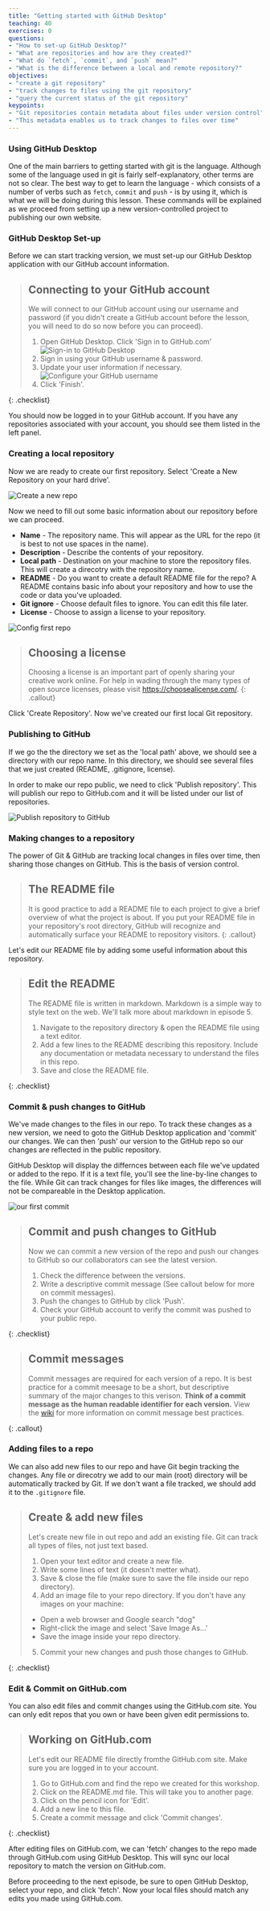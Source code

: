 ```yaml
---
title: "Getting started with GitHub Desktop"
teaching: 40
exercises: 0
questions:
- "How to set-up GitHub Desktop?"
- "What are repositories and how are they created?"
- "What do `fetch`, `commit`, and `push` mean?"
- "What is the difference between a local and remote repository?"
objectives:
- "create a git repository"
- "track changes to files using the git repository"
- "query the current status of the git repository"
keypoints:
- "Git repositories contain metadata about files under version control"
- "This metadata enables us to track changes to files over time"
---
```


### Using GitHub Desktop

One of the main barriers to getting started with git is the language. Although some of the language used in git is 
fairly self-explanatory, other terms are not so clear. The best way to get to learn the language - which consists of a 
number of verbs such as `fetch`, `commit` and `push` - is by using it, which is what we will be doing during this 
lesson. These commands will be explained as we proceed from setting up a new version-controlled project to publishing our own website.

### GitHub Desktop Set-up

Before we can start tracking version, we must set-up our GitHub Desktop application with our GitHub account information. 



> ## Connecting to your GitHub account
> We will connect to our GitHub account using our username and password (if you didn't create a GitHub account before the lesson, you will need to do so now before you can proceed). 
>1. Open GitHub Desktop. Click 'Sign in to GitHub.com'
>  ![Sign-in to GitHub Desktop](../fig/githubDesktop1.PNG)
>2. Sign in using your GitHub username & password.
>3. Update your user information if necessary.
>  ![Configure your GitHub username](../fig/githubDesktop3.PNG)
>4. Click 'Finish'.
>
{: .checklist}

You should now be logged in to your GitHub account. If you have any repositories associated with your account, you should see them listed in the left panel. 

### Creating a local repository

Now we are ready to create our first repository. Select 'Create a New Repository on your hard drive'.

![Create a new repo](../fig/githubDesktop4.PNG)

Now we need to fill out some basic information about our repository before we can proceed.

* **Name** - The repository name. This will appear as the URL for the repo (it is best to not use spaces in the name).
* **Description** - Describe the contents of your repository.
* **Local path** - Destination on your machine to store the repository files. This will create a direcotry with the repository name. 
* **README** - Do you want to create a default README file for the repo? A README contains basic info about your repository and how to use the code or data you've uploaded.
* **Git ignore** - Choose default files to ignore. You can edit this file later.
* **License** - Choose to assign a license to your repository.

![Config first repo](../fig/githubDesktop5.PNG)

> ## Choosing a license
> Choosing a license is an important part of openly sharing your creative work online. For help in wading through the
> many types of open source licenses, please visit <https://choosealicense.com/>.
{: .callout}

Click 'Create Repository'. Now we've created our first local Git repository. 

### Publishing to GitHub

If we go the the directory we set as the 'local path' above, we should see a directory with our repo name. In this directory, we should see several files that we just created (README, .gitignore, license). 

In order to make our repo public, we need to click 'Publish repository'. This will publish our repo to GitHub.com and it will be listed under our list of repositories. 

![Publish repository to GitHub](../fig/githubDesktop6.PNG)

### Making changes to a repository

The power of Git & GitHub are tracking local changes in files over time, then sharing those changes on GitHub. This is the basis of version control. 

> ## The README file
> It is good practice to add a README file to each project to give a brief overview of what the project is about. If you 
> put your README file in your repository's root directory, GitHub will recognize and automatically surface your README 
> to repository visitors.
{: .callout}

Let's edit our README file by adding some useful information about this repository. 

> ## Edit the README
> The README file is written in markdown. Markdown is a simple way to style text on  the web. We'll talk more about markdown in episode 5. 
>1. Navigate to the repository directory & open the README file using a text editor.
>2. Add a few lines to the README describing this repository. Include any documentation or metadata necessary to understand the files in this repo.
>3. Save and close the README file.
>
{: .checklist}


### Commit & push changes to GitHub

We've made changes to the files in our repo. To track these changes as a new version, we need to goto the GitHub Desktop application and 'commit' our changes. We can then 'push' our version to the GitHub repo so our changes are reflected in the public repository.

GitHub Desktop will display the differnces between each file we've updated or added to the repo. If it is a text file, you'll see the line-by-line changes to the file. While Git can track changes for files like images, the differences will not be compareable in the Desktop application. 

![our first commit](../fig/githubDesktop7.PNG)

> ## Commit and push changes to GitHub
> Now we can commit a new version of the repo and push our changes to GitHub so our collaborators can see the latest version.
>1. Check the difference between the versions.
>2. Write a descriptive commit message (See callout below for more on commit messages).
>3. Push the changes to GitHub by click 'Push'.
>4. Check your GitHub account to verify the commit was pushed to your public repo.
>
{: .checklist}

> ## Commit messages
>Commit messages are required for each version of a repo. It is best practice for a commit meesage to be a short, but descriptive summary of the major changes to this verison. 
>**Think of a commit message as the human readable identifier for each version.** View the [wiki](https://wiki.openstack.org/wiki/GitCommitMessages#Information_in_commit_messages) for more information on commit message best practices.
>
{: .callout}

### Adding files to a repo

We can also add new files to our repo and have Git begin tracking the changes. Any file or direcotry we add to our main (root) directory will be automatically tracked by Git. If we don't want a file tracked, we should add it to the `.gitignore` file.

>## Create & add new files
> Let's create new file in out repo and add an existing file. Git can track all types of files, not just text based. 
>1. Open your text editor and create a new file.
>2. Write some lines of text (it doesn't metter what).
>3. Save & close the file (make sure to save the file inside our repo directory).
>4. Add an image file to your repo directory. If you don't have any images on your machine: 
> - Open a web browser and Google search "dog"
> - Right-click the image and select 'Save Image As...'
> - Save the image inside your repo directory.
>5. Commit your new changes and push those changes to GitHub.
>
{: .checklist}

### Edit & Commit on GitHub.com

You can also edit files and commit changes using the GitHub.com site. You can only edit repos that you own or have been given edit permissions to. 

>## Working on GitHub.com
>Let's edit our README file directly fromthe GitHub.com site. Make sure you are logged in to your account.
>1. Go to GitHub.com and find the repo we created for this workshop.
>2. Click on the README.md file. This will take you to another page.
>3. Click on the pencil icon for 'Edit'.
>4. Add a new line to this file.
>5. Create a commit message and click 'Commit changes'.
>
{: .checklist}

After editing files on GitHub.com, we can 'fetch' changes to the repo made through GitHub.com using GitHub Desktop. This will sync our local repository to match the version on GitHub.com. 

Before proceeding to the next episode, be sure to open GitHub Desktop, select your repo, and click 'fetch'. Now your local files should match any edits you made using GitHub.com.